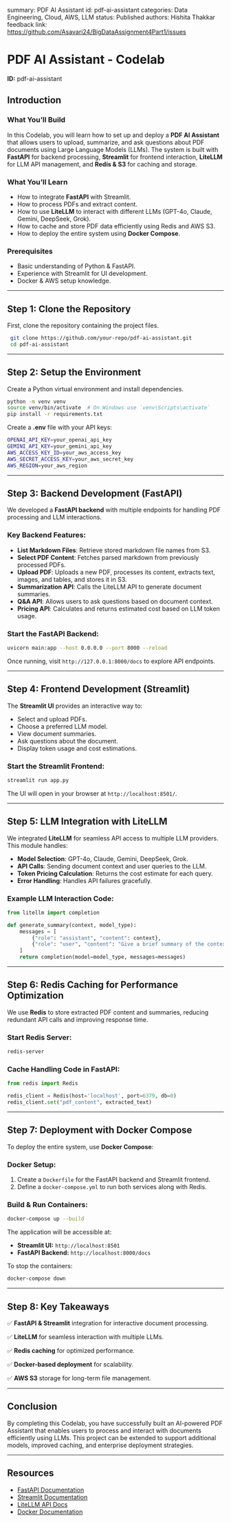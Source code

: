 
summary: PDF AI Assistant
id: pdf-ai-assistant
categories: Data Engineering, Cloud, AWS, LLM
status: Published
authors: Hishita Thakkar
feedback link: https://github.com/Asavari24/BigDataAssignment4Part1/issues
# PDF AI Assistant - Codelab
**ID:** pdf-ai-assistant


## **Introduction**
### **What You’ll Build**
In this Codelab, you will learn how to set up and deploy a **PDF AI Assistant** that allows users to upload, summarize, and ask questions about PDF documents using Large Language Models (LLMs). The system is built with **FastAPI** for backend processing, **Streamlit** for frontend interaction, **LiteLLM** for LLM API management, and **Redis & S3** for caching and storage.

### **What You’ll Learn**
- How to integrate **FastAPI** with Streamlit.
- How to process PDFs and extract content.
- How to use **LiteLLM** to interact with different LLMs (GPT-4o, Claude, Gemini, DeepSeek, Grok).
- How to cache and store PDF data efficiently using Redis and AWS S3.
- How to deploy the entire system using **Docker Compose**.

### **Prerequisites**
- Basic understanding of Python & FastAPI.
- Experience with Streamlit for UI development.
- Docker & AWS setup knowledge.

---

## **Step 1: Clone the Repository**
First, clone the repository containing the project files.

```sh
 git clone https://github.com/your-repo/pdf-ai-assistant.git
 cd pdf-ai-assistant
```

---

## **Step 2: Setup the Environment**
Create a Python virtual environment and install dependencies.

```sh
python -m venv venv
source venv/bin/activate  # On Windows use `venv\Scripts\activate`
pip install -r requirements.txt
```

Create a **.env** file with your API keys:
```sh
OPENAI_API_KEY=your_openai_api_key
GEMINI_API_KEY=your_gemini_api_key
AWS_ACCESS_KEY_ID=your_aws_access_key
AWS_SECRET_ACCESS_KEY=your_aws_secret_key
AWS_REGION=your_aws_region
```

---

## **Step 3: Backend Development (FastAPI)**
We developed a **FastAPI backend** with multiple endpoints for handling PDF processing and LLM interactions.

### **Key Backend Features:**
- **List Markdown Files**: Retrieve stored markdown file names from S3.
- **Select PDF Content**: Fetches parsed markdown from previously processed PDFs.
- **Upload PDF**: Uploads a new PDF, processes its content, extracts text, images, and tables, and stores it in S3.
- **Summarization API**: Calls the LiteLLM API to generate document summaries.
- **Q&A API**: Allows users to ask questions based on document context.
- **Pricing API**: Calculates and returns estimated cost based on LLM token usage.

### **Start the FastAPI Backend:**
```sh
uvicorn main:app --host 0.0.0.0 --port 8000 --reload
```

Once running, visit `http://127.0.0.1:8000/docs` to explore API endpoints.

---

## **Step 4: Frontend Development (Streamlit)**
The **Streamlit UI** provides an interactive way to:
- Select and upload PDFs.
- Choose a preferred LLM model.
- View document summaries.
- Ask questions about the document.
- Display token usage and cost estimations.

### **Start the Streamlit Frontend:**
```sh
streamlit run app.py
```

The UI will open in your browser at `http://localhost:8501/`.

---

## **Step 5: LLM Integration with LiteLLM**
We integrated **LiteLLM** for seamless API access to multiple LLM providers. This module handles:
- **Model Selection**: GPT-4o, Claude, Gemini, DeepSeek, Grok.
- **API Calls**: Sending document context and user queries to the LLM.
- **Token Pricing Calculation**: Returns the cost estimate for each query.
- **Error Handling**: Handles API failures gracefully.

### **Example LLM Interaction Code:**
```python
from litellm import completion

def generate_summary(context, model_type):
    messages = [
        {"role": "assistant", "content": context},
        {"role": "user", "content": "Give a brief summary of the context provided."}
    ]
    return completion(model=model_type, messages=messages)
```

---

## **Step 6: Redis Caching for Performance Optimization**
We use **Redis** to store extracted PDF content and summaries, reducing redundant API calls and improving response time.

### **Start Redis Server:**
```sh
redis-server
```

### **Cache Handling Code in FastAPI:**
```python
from redis import Redis

redis_client = Redis(host='localhost', port=6379, db=0)
redis_client.set("pdf_content", extracted_text)
```

---

## **Step 7: Deployment with Docker Compose**
To deploy the entire system, use **Docker Compose**:

### **Docker Setup:**
1. Create a `Dockerfile` for the FastAPI backend and Streamlit frontend.
2. Define a `docker-compose.yml` to run both services along with Redis.

### **Build & Run Containers:**
```sh
docker-compose up --build
```

The application will be accessible at:
- **Streamlit UI:** `http://localhost:8501`
- **FastAPI Backend:** `http://localhost:8000/docs`

To stop the containers:
```sh
docker-compose down
```

---

## **Step 8: Key Takeaways**
✅ **FastAPI & Streamlit** integration for interactive document processing.

✅ **LiteLLM** for seamless interaction with multiple LLMs.

✅ **Redis caching** for optimized performance.

✅ **Docker-based deployment** for scalability.

✅ **AWS S3** storage for long-term file management.

---

## **Conclusion**
By completing this Codelab, you have successfully built an AI-powered PDF Assistant that enables users to process and interact with documents efficiently using LLMs. This project can be extended to support additional models, improved caching, and enterprise deployment strategies.

---

## **Resources**
- [FastAPI Documentation](https://fastapi.tiangolo.com/)
- [Streamlit Documentation](https://docs.streamlit.io/)
- [LiteLLM API Docs](https://docs.litellm.ai/)
- [Docker Documentation](https://docs.docker.com/)

